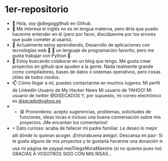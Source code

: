 # 1er-repositorio

- 👋 Hola, soy @diegoggithub en Github.
- 👀 Me interesa el inglés no es mi lengua materna, pero diría que puedo hacerme entender en él (pero por favor, discúlpenme por los errores que pude cometer al usarlo).
- 🌱 Actualmente estoy aprendiendo, Desarrollo de aplicaciones con tecnologías web 🐻 🌳 un lenguaje de programación favorito, pero me gusta trabajar con Python 🐍.
- 💞️ Estoy buscando colaborar en un blog que tengo. Me gusta crear proyectos en github que ayuden a la gente. Nada realmente grande como compiladores, bases de datos o sistemas operativos, pero cosas útiles de todos modos.
- 📫 Cómo llegar a mí, puedes contactarme en muchos lugares: Mi perfil de LinkedIn Usuario de My Hacker News Mi usuario de YAHOO! Mi usuario de twitter @DISECADOS Y, por supuesto, mi correo electrónico es disecado@yahoo.es
- - 😄 Pronombres: acepto sugerencias, problemas, solicitudes de funciones, ideas locas e incluso una buena conversación sobre mis proyectos. ¡Me encantan los comentarios!
- ⚡ Dato curioso: acaba de fallecer mi padre familiar. Le deseo lo mejor allí dónde lo quieran acoger. ¡Enhorabuena amigo!. Descansa en paz-
Si te gusta alguno de mis proyectos y te gustaría hacerme una donación ☕ usa mi página de paypal.me/DiegoMoraMaestre
 (si no quieres pues no). GRACIAS A VOSOTROS SIGO CON MIS RISAS...
<!---
diegoggithub/diegoggithub es un ✨ repositorio especial ✨ porque mi 'LÉEME.md' (este archivo) aparece en MI perfil de GitHub.
Puede hacer clic en el enlace 1ER REPOSITORIO para echarLE un vistazo.
--->
